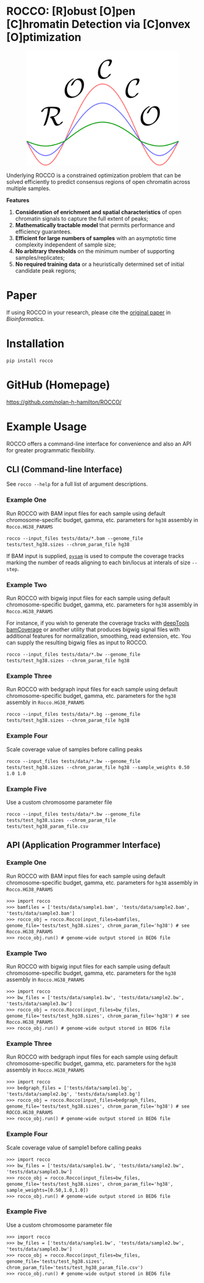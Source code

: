 # ROCCO: [R]obust [O]pen [C]hromatin Detection via [C]onvex [O]ptimization

<p align="center">
<img width="400" alt="logo" src="docs/logo.png">

Underlying ROCCO is a constrained optimization problem that can be
solved efficiently to predict consensus regions of open chromatin across
multiple samples.

**Features**

1. **Consideration of enrichment and spatial characteristics** of open chromatin signals to capture the full extent of peaks;
2. **Mathematically tractable model** that permits performance and efficiency guarantees.
3. **Efficient for large numbers of samples** with an asymptotic time complexity independent of sample size;
4. **No arbitrary thresholds** on the minimum number of supporting samples/replicates;
5. **No required training data** or a heuristically determined set of initial candidate peak regions;


# Paper

If using ROCCO in your research, please cite the [original paper](https://doi.org/10.1093/bioinformatics/btad725) in *Bioinformatics*.

# Installation

   ```
   pip install rocco
   ```

# GitHub (Homepage)

https://github.com/nolan-h-hamilton/ROCCO/

# Example Usage

ROCCO offers a command-line interface for convenience and also an API for greater programmatic flexibility.

## CLI (Command-line Interface)

See `rocco --help` for a full list of argument descriptions.

### Example One

Run ROCCO with BAM input files for each sample using default
chromosome-specific budget, gamma, etc. parameters for `hg38` assembly
in `Rocco.HG38_PARAMS`

   ```
   rocco --input_files tests/data/*.bam --genome_file tests/test_hg38.sizes --chrom_param_file hg38
   ```

If BAM input is supplied, [`pysam`](https://pysam.readthedocs.io/en/stable/) is used to compute the coverage tracks marking
the number of reads aligning to each bin/locus at interals of size `--step`.


### Example Two

Run ROCCO with bigwig input files for each sample using default
chromosome-specific budget, gamma, etc. parameters for `hg38` assembly
in `Rocco.HG38_PARAMS`

For instance, if you wish to generate the coverage tracks with
[deepTools
bamCoverage](https://deeptools.readthedocs.io/en/develop/content/tools/bamCoverage.html)
or another utility that produces bigwig signal files with additional
features for normalization, smoothing, read extension, etc. You can
supply the resulting bigwig files as input to ROCCO.


```
rocco --input_files tests/data/*.bw --genome_file tests/test_hg38.sizes --chrom_param_file hg38
```

### Example Three

Run ROCCO with bedgraph input files for each sample using default
chromosome-specific budget, gamma, etc. parameters for the `hg38`
assembly in `Rocco.HG38_PARAMS`

```
rocco --input_files tests/data/*.bg --genome_file tests/test_hg38.sizes --chrom_param_file hg38
```

### Example Four

Scale coverage value of samples before calling peaks

```
rocco --input_files tests/data/*.bw --genome_file tests/test_hg38.sizes --chrom_param_file hg38 --sample_weights 0.50 1.0 1.0
```

### Example Five

Use a custom chromosome parameter file

```
rocco --input_files tests/data/*.bw --genome_file tests/test_hg38.sizes --chrom_param_file tests/test_hg38_param_file.csv
```

## API (Application Programmer Interface)

### Example One

Run ROCCO with BAM input files for each sample using default
chromosome-specific budget, gamma, etc. parameters for `hg38` assembly
in `Rocco.HG38_PARAMS`

```
>>> import rocco
>>> bamfiles = ['tests/data/sample1.bam', 'tests/data/sample2.bam', 'tests/data/sample3.bam']
>>> rocco_obj = rocco.Rocco(input_files=bamfiles, genome_file='tests/test_hg38.sizes', chrom_param_file='hg38') # see Rocco.HG38_PARAMS
>>> rocco_obj.run() # genome-wide output stored in BED6 file
```

### Example Two

Run ROCCO with bigwig input files for each sample using default
chromosome-specific budget, gamma, etc. parameters for the `hg38`
assembly in `Rocco.HG38_PARAMS`

```
>>> import rocco
>>> bw_files = ['tests/data/sample1.bw', 'tests/data/sample2.bw', 'tests/data/sample3.bw']
>>> rocco_obj = rocco.Rocco(input_files=bw_files, genome_file='tests/test_hg38.sizes', chrom_param_file='hg38') # see Rocco.HG38_PARAMS
>>> rocco_obj.run() # genome-wide output stored in BED6 file
```

### Example Three

Run ROCCO with bedgraph input files for each sample using default
chromosome-specific budget, gamma, etc. parameters for the `hg38`
assembly in `Rocco.HG38_PARAMS`

```
>>> import rocco
>>> bedgraph_files = ['tests/data/sample1.bg', 'tests/data/sample2.bg', 'tests/data/sample3.bg']
>>> rocco_obj = rocco.Rocco(input_files=bedgraph_files, genome_file='tests/test_hg38.sizes', chrom_param_file='hg38') # see ROCCO.HG38_PARAMS
>>> rocco_obj.run() # genome-wide output stored in BED6 file
```

### Example Four

Scale coverage value of sample1 before calling peaks

```
>>> import rocco
>>> bw_files = ['tests/data/sample1.bw', 'tests/data/sample2.bw', 'tests/data/sample3.bw']
>>> rocco_obj = rocco.Rocco(input_files=bw_files, genome_file='tests/test_hg38.sizes', chrom_param_file='hg38', sample_weights=[0.50,1.0,1.0])
>>> rocco_obj.run() # genome-wide output stored in BED6 file
```

### Example Five

Use a custom chromosome parameter file

```
>>> import rocco
>>> bw_files = ['tests/data/sample1.bw', 'tests/data/sample2.bw', 'tests/data/sample3.bw']
>>> rocco_obj = rocco.Rocco(input_files=bw_files, genome_file='tests/test_hg38.sizes', chrom_param_file='tests/test_hg38_param_file.csv')
>>> rocco_obj.run() # genome-wide output stored in BED6 file
```
